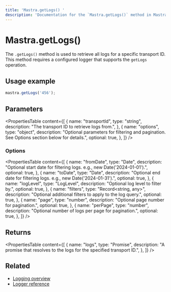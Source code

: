 ```yaml
---
title: 'Mastra.getLogs() '
description: 'Documentation for the `Mastra.getLogs()` method in Mastra, which retrieves all logs for a specific transport ID.'
---
```


# Mastra.getLogs()

The `.getLogs()` method is used to retrieve all logs for a specific transport ID. This method requires a configured logger that supports the `getLogs` operation.

## Usage example

```typescript copy
mastra.getLogs('456');
```

## Parameters

<PropertiesTable
content={[
{
name: "transportId",
type: "string",
description: "The transport ID to retrieve logs from.",
},
{
name: "options",
type: "object",
description: "Optional parameters for filtering and pagination. See Options section below for details.",
optional: true,
},
]}
/>

### Options

<PropertiesTable
content={[
{
name: "fromDate",
type: "Date",
description: "Optional start date for filtering logs. e.g., new Date('2024-01-01').",
optional: true,
},
{
name: "toDate",
type: "Date",
description: "Optional end date for filtering logs. e.g., new Date('2024-01-31').",
optional: true,
},
{
name: "logLevel",
type: "LogLevel",
description: "Optional log level to filter by.",
optional: true,
},
{
name: "filters",
type: "Record<string, any>",
description: "Optional additional filters to apply to the log query.",
optional: true,
},
{
name: "page",
type: "number",
description: "Optional page number for pagination.",
optional: true,
},
{
name: "perPage",
type: "number",
description: "Optional number of logs per page for pagination.",
optional: true,
},
]}
/>

## Returns

<PropertiesTable
content={[
{
name: "logs",
type: "Promise<any>",
description: "A promise that resolves to the logs for the specified transport ID.",
},
]}
/>

## Related

- [Logging overview](/docs/observability/logging)
- [Logger reference](/docs/reference/observability/logging/pino-logger)
